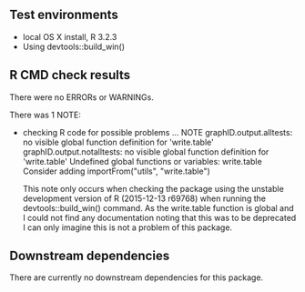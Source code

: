 ## Test environments
* local OS X install, R 3.2.3
* Using devtools::build_win()

## R CMD check results
There were no ERRORs or WARNINGs.

There was 1 NOTE:

* checking R code for possible problems ... NOTE
graphID.output.alltests: no visible global function definition for
  'write.table'
graphID.output.notalltests: no visible global function definition for
  'write.table'
Undefined global functions or variables:
  write.table
Consider adding
  importFrom("utils", "write.table")
  
  This note only occurs when checking the package using the unstable development
  version of R (2015-12-13 r69768) when running the devtools::build_win()
  command. As the write.table function is global and I could not find any 
  documentation noting that this was to be deprecated I can only imagine this
  is not a problem of this package.

## Downstream dependencies
There are currently no downstream dependencies for this package.
